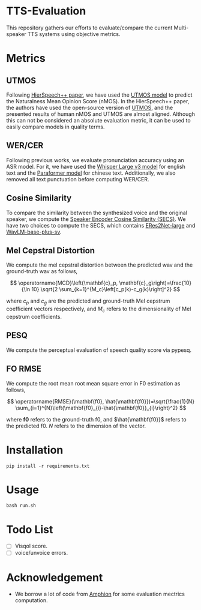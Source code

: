 # TTS-Evaluation
This repository gathers our efforts to evaluate/compare the current Multi-speaker TTS systems using objective metrics.
# Metrics
## UTMOS
Following [HierSpeech++ paper](https://arxiv.org/abs/2311.12454), we have used the [UTMOS model](https://arxiv.org/abs/2204.02152) to predict the Naturalness Mean Opinion Score (nMOS). In the HierSpeech++ paper, the authors have used the open-source version of [UTMOS](https://github.com/tarepan/SpeechMOS), and the presented results of human nMOS and UTMOS are almost aligned. 
Although this can not be considered an absolute evaluation metric, it can be used to easily compare models in quality terms. 
## WER/CER
Following previous works, we evaluate pronunciation accuracy using an ASR model. For it, we have used the [Whisper Large v3 model](https://huggingface.co/openai/whisper-large-v3) for english text and the [Paraformer model](https://modelscope.cn/models/iic/speech_paraformer-large_asr_nat-zh-cn-16k-common-vocab8404-pytorch) for chinese text. Additionally, we also removed all text punctuation before computing WER/CER.
## Cosine Similarity
To compare the similarity between the synthesized voice and the original speaker, we compute the [Speaker Encoder Cosine Similarity (SECS)](https://arxiv.org/abs/2104.05557).
We have two choices to compute the SECS, which contains [ERes2Net-large](https://modelscope.cn/models/iic/speech_eres2net_large_200k_sv_zh-cn_16k-common) and [WavLM-base-plus-sv](https://huggingface.co/microsoft/wavlm-base-plus-sv).
## Mel Cepstral Distortion
We compute the mel cepstral distortion between the predicted wav and the ground-truth wav as follows,

$$
\operatorname{MCD}\left(\mathbf{c}_p, \mathbf{c}_g\right)=\frac{10}{\ln 10} \sqrt{2 \sum_{k=1}^{M_c}\left[c_p(k)-c_g(k)\right]^2}
$$

where $c_p$ and $c_g$ are the predicted and ground-truth Mel
cepstrum coefficient vectors respectively, and $M_c$ refers
to the dimensionality of Mel cepstrum coefficients.
## PESQ
We compute the perceptual evaluation of speech quality score via pypesq.
## FO RMSE
We compute the root mean root mean square error in F0 estimation as follows,

$$
\operatorname{RMSE}(\mathbf{f0}, \hat{\mathbf{f0}})=\sqrt{\frac{1}{N} \sum_{i=1}^{N}\left(\mathbf{f0}_{i}-\hat{\mathbf{f0}}_{i}\right)^2}
$$

where $\mathbf{f0}$ refers to the ground-truth f0, and $\hat{\mathbf{f0}}$ refers to the predicted f0. $N$ refers to the dimension of the vector.
# Installation
```
pip install -r requirements.txt
```
# Usage
```
bash run.sh
```
# Todo List
- [ ] Visqol score.
- [ ] voice/unvoice errors.
# Acknowledgement
- We borrow a lot of code from [Amphion](https://github.com/open-mmlab/Amphion) for some evaluation mectrics computation.